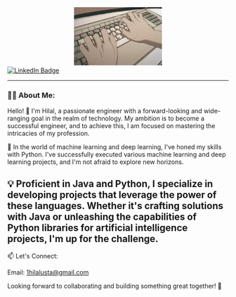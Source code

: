 <div id="header" align="center">
  <img src="https://github.com/hilalusta1/hilalusta1/blob/main/F89e.gif" width="200"/>
</div>
<div id="badges">
  <a href="https://www.linkedin.com/in/1hilalusta">
    <img src="https://img.shields.io/badge/LinkedIn-blue?style=for-the-badge&logo=linkedin&logoColor=white" alt="LinkedIn Badge"/></a>
</div>

---
### 👩‍💻 About Me:
Hello! 👋 I'm Hilal, a passionate engineer with a forward-looking and wide-ranging goal in the realm of technology. My ambition is to become a successful engineer, and to achieve this, I am focused on mastering the intricacies of my profession.

🚀 In the world of machine learning and deep learning, I've honed my skills with Python. I've successfully executed various machine learning and deep learning projects, and I'm not afraid to explore new horizons.

💡 Proficient in Java and Python, I specialize in developing projects that leverage the power of these languages. Whether it's crafting solutions with Java or unleashing the capabilities of Python libraries for artificial intelligence projects, I'm up for the challenge.
---

📫 Let's Connect:

Email: 1hilalusta@gmail.com

Looking forward to collaborating and building something great together! 🚀
